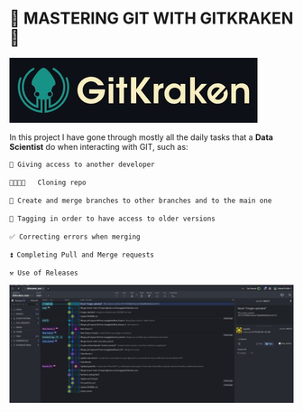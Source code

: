 # 🐙 MASTERING GIT WITH GITKRAKEN 🐙
![](images/header.jpg)

In this project I have gone through mostly all the daily tasks that a **Data Scientist** do when interacting with GIT, such as:

    👮 Giving access to another developer

    👨‍👨‍👦‍👦   Cloning repo

    🌿 Create and merge branches to other branches and to the main one
    
    🔖 Tagging in order to have access to older versions
    
    ✅ Correcting errors when merging
    
    ⏫ Completing Pull and Merge requests 

    ⚒ Use of Releases
![](images/git_pic.jpg)
